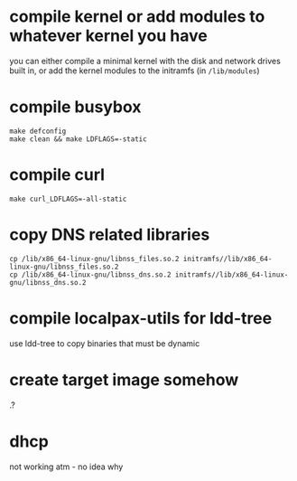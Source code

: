 # compile kernel or add modules to whatever kernel you have

you can either compile a minimal kernel with the disk and network drives built
in, or add the kernel modules to the initramfs (in `/lib/modules`)

# compile busybox

```
make defconfig
make clean && make LDFLAGS=-static
```

# compile curl

```
make curl_LDFLAGS=-all-static
```

# copy DNS related libraries

```
cp /lib/x86_64-linux-gnu/libnss_files.so.2 initramfs//lib/x86_64-linux-gnu/libnss_files.so.2
cp /lib/x86_64-linux-gnu/libnss_dns.so.2 initramfs//lib/x86_64-linux-gnu/libnss_dns.so.2
```

# compile localpax-utils for ldd-tree
use ldd-tree to copy binaries that must be dynamic

# create target image somehow

.?

# dhcp

not working atm - no idea why
